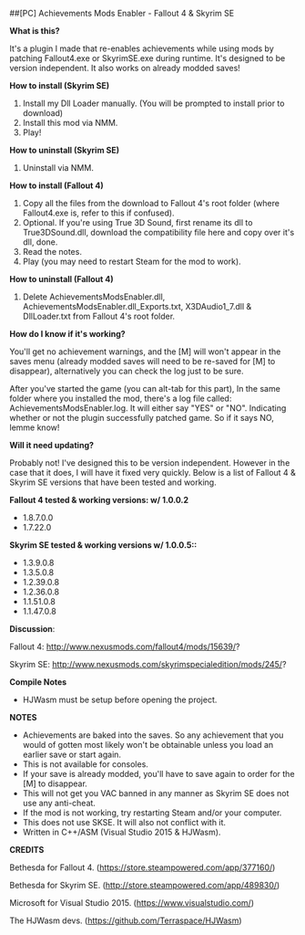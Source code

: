 ##[PC] Achievements Mods Enabler - Fallout 4 & Skyrim SE

**What is this?**

It's a plugin I made that re-enables achievements while using mods by patching Fallout4.exe or SkyrimSE.exe during runtime.
It's designed to be version independent.
It also works on already modded saves!

**How to install (Skyrim SE)**

1. Install my Dll Loader manually. (You will be prompted to install prior to download)
2. Install this mod via NMM.
3. Play!

**How to uninstall (Skyrim SE)**

1. Uninstall via NMM.

**How to install (Fallout 4)**

1. Copy all the files from the download to Fallout 4's root folder (where Fallout4.exe is, refer to this if confused).
2. Optional. If you're using True 3D Sound, first rename its dll to True3DSound.dll, download the compatibility file here and copy over it's dll, done.
3. Read the notes.
4. Play (you may need to restart Steam for the mod to work).

**How to uninstall (Fallout 4)**

1. Delete AchievementsModsEnabler.dll, AchievementsModsEnabler.dll_Exports.txt, X3DAudio1_7.dll & DllLoader.txt from Fallout 4's root folder.

**How do I know if it's working?**

You'll get no achievement warnings, and the [M] will won't appear in the saves menu (already modded saves will need to be re-saved for [M] to disappear), alternatively you can check the log just to be sure.

After you've started the game (you can alt-tab for this part), In the same folder where you installed the mod, there's a log file called: AchievementsModsEnabler.log. 
It will either say "YES" or "NO". Indicating whether or not the plugin successfully patched game. So if it says NO, lemme know!

**Will it need updating?**

Probably not! I've designed this to be version independent.
However in the case that it does, I will have it fixed very quickly.
Below is a list of Fallout 4 & Skyrim SE versions that have been tested and working.

**Fallout 4 tested & working versions: w/ 1.0.0.2**

- 1.8.7.0.0
- 1.7.22.0

**Skyrim SE tested & working versions w/ 1.0.0.5::**

- 1.3.9.0.8
- 1.3.5.0.8
- 1.2.39.0.8
- 1.2.36.0.8
- 1.1.51.0.8
- 1.1.47.0.8

**Discussion**: 

Fallout 4: http://www.nexusmods.com/fallout4/mods/15639/?

Skyrim SE: http://www.nexusmods.com/skyrimspecialedition/mods/245/?

**Compile Notes**

- HJWasm must be setup before opening the project.

**NOTES**

- Achievements are baked into the saves. So any achievement that you would of gotten most likely won't be obtainable unless you load an earlier save or start again.
- This is not available for consoles.
- If your save is already modded, you'll have to save again to order for the [M] to disappear.
- This will not get you VAC banned in any manner as Skyrim SE does not use any anti-cheat.
- If the mod is not working, try restarting Steam and/or your computer.
- This does not use SKSE. It will also not conflict with it.
- Written in C++/ASM (Visual Studio 2015 & HJWasm).

**CREDITS**

Bethesda for Fallout 4. (https://store.steampowered.com/app/377160/)

Bethesda for Skyrim SE. (http://store.steampowered.com/app/489830/)

Microsoft for Visual Studio 2015. (https://www.visualstudio.com/)

The HJWasm devs. (https://github.com/Terraspace/HJWasm)
